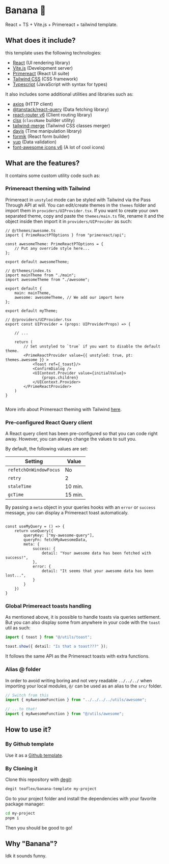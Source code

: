 # Banana :banana:

React + TS + Vite.js + Primereact + tailwind template.

## What does it include?

this template uses the following technologies:
- [React](https://react.dev) (UI rendering library)
- [Vite.js](https://vitejs.dev) (Development server)
- [Primereact](https://primereact.org) (React UI suite)
- [Tailwind CSS](https://tailwindcss.com) (CSS framework)
- [Typescript](https://typescript.com) (JavaScript with syntax for types)

It also includes some additional utilities and libraries such as:
- [axios](https://axios-http.com/) (HTTP client)
- [@tanstack/react-query](https://tanstack.com/query/latest/docs/react/overview) (Data fetching library)
- [react-router v6](https://reactrouter.com) (Client routing library)
- [clsx](https://github.com/lukeed/clsx) (`className` builder utility)
- [tailwind-merge](https://github.com/dcastil/tailwind-merge) (Tailwind CSS classes merger)
- [dayjs](https://github.com/iamkun/dayjs) (Time manipulation library)
- [formik](https://formik.org) (React form builder)
- [yup](https://github.com/jquense/yup) (Data validation)
- [font-awesome icons v6](https://fontawesome.com/) (A lot of cool icons)

## What are the features?

It contains some custom utility code such as:

### Primereact theming with Tailwind
Primereact in `unstyled` mode can be styled with Tailwind via the Pass Through API at will. You can edit/create themes in the `themes` folder and import them in `providers/UIProvider.tsx`. If you want to create your own separated theme, copy and paste the `themes/main.ts` file, rename it and the object inside then import it in `providers/UIProvider` as such:

```tsx
// @/themes/awesome.ts
import { PrimeReactPTOptions } from "primereact/api";

const awesomeTheme: PrimeReactPTOptions = {
    // Put any override style here...
};

export default awesomeTheme;

// @/themes/index.ts
import mainTheme from "./main";
import awesomeTheme from "./awesome";

export default { 
    main: mainTheme,
    awesome: awesomeTheme, // We add our import here
};

export default myTheme;

// @/providers/UIProvider.tsx
export const UIProvider = (props: UIProviderProps) => {
    
    // ...

    return (
        // Set unstyled to `true` if you want to disable the default theme.
        <PrimeReactProvider value={{ unstyled: true, pt: themes.awesome }} >
            <Toast ref={_toast}/>
            <ConfirmDialog />
            <UIContext.Provider value={initialValue}>
                {props.children}
            </UIContext.Provider>
        </PrimeReactProvider>
    )
}


```

More info about Primereact theming with Tailwind [here](https://primereact.org/tailwind/).

### Pre-configured React Query client
A React query client has been pre-configured so that you can code right away. However, you can always change the values to suit you.

By default, the following values are set:

| Setting | Value |
|---|---|
| `refetchOnWindowFocus` | No |
| `retry` | 2 |
| `staleTime` | 10 min. |
| `gcTime` | 15 min. |

By passing a `meta` object in your queries hooks with an `error` or `success` message, you can display a Primereact toast automaticaly.

```tsx

const useMyQuery = () => {
    return useQuery({
        queryKey: ["my-awesome-query"],
        queryFn: fetchMyAwesomeData,
        meta: {
            success: {
                detail: "Your awesome data has been fetched with success!",
            },
            error: {
                detail: "It seems that your awesome data has been lost...",
            }
        }
    })
}

```

### Global Primereact toasts handling

As mentioned above, it is possible to handle toasts via queries settlement. But you can also display some from anywhere in your code with the `toast` util as such:

```ts
import { toast } from "@/utils/toast";

toast.show({ detail: "Is that a toast???" });
```

It follows the same API as the Primereact toasts with extra functions.

### Alias @ folder

In order to avoid writing boring and not very readable `../../../` when importing your local modules, `@/` can be used as an alias to the `src/` folder.

```ts
// Switch from this
import { myAwesomeFunction } from "../../../../utils/awesome";

// ...to that!
import { myAwesomeFunction } from "@/utils/awesome";
```

## How to use it?

### By Github template
Use it as a [Github template](https://github.com/new?template_name=banana-template&template_owner=TeaFlex).

### By Cloning it
Clone this repository with [degit](https://github.com/Rich-Harris/degit):
```sh
degit teaflex/banana-template my-project
```

Go to your project folder and install the dependencies with your favorite package manager:
```sh
cd my-project
pnpm i
```

Then you should be good to go!

## Why "Banana"?
Idk it sounds funny.